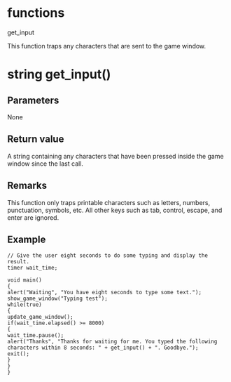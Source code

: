# functions

get_input

  


This function traps any characters that are sent to the game window.  


# string get_input()

## Parameters

None

## Return value

A string containing any characters that have been pressed inside the game window since the last call.

## Remarks

This function only traps printable characters such as letters, numbers, punctuation, symbols, etc. All other keys such as tab, control, escape, and enter are ignored.

## Example
    
    
    // Give the user eight seconds to do some typing and display the result.
    timer wait_time;
    
    void main()
    {
    alert("Waiting", "You have eight seconds to type some text.");
    show_game_window("Typing test");
    while(true)
    {
    update_game_window();
    if(wait_time.elapsed() >= 8000)
    {
    wait_time.pause();
    alert("Thanks", "Thanks for waiting for me. You typed the following characters within 8 seconds: " + get_input() + ". Goodbye.");
    exit();
    }
    }
    }
    
